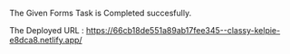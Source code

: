 The Given Forms Task is Completed succesfully.

The Deployed URL : https://66cb18de551a89ab17fee345--classy-kelpie-e8dca8.netlify.app/